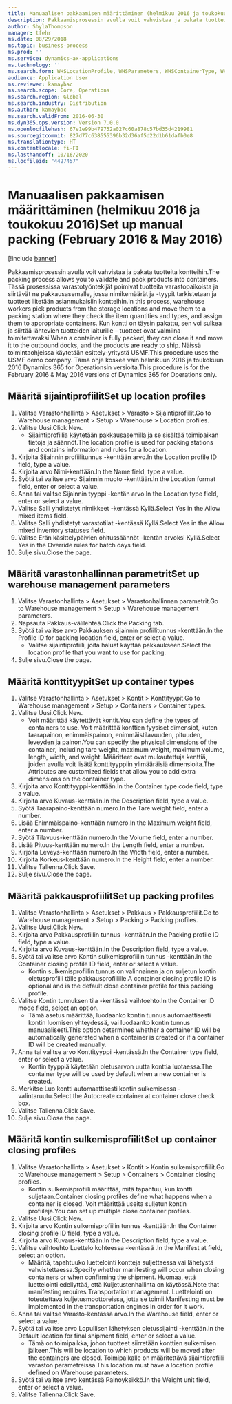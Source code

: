 ```yaml
---
title: Manuaalisen pakkaamisen määrittäminen (helmikuu 2016 ja toukokuu 2016)
description: Pakkaamisprosessin avulla voit vahvistaa ja pakata tuotteita kontteihin.
author: ShylaThompson
manager: tfehr
ms.date: 08/29/2018
ms.topic: business-process
ms.prod: ''
ms.service: dynamics-ax-applications
ms.technology: ''
ms.search.form: WHSLocationProfile, WHSParameters, WHSContainerType, WHSPackProfile, WHSCloseContainerProfile, InventLocationIdLookup, UnitOfMeasureLookup
audience: Application User
ms.reviewer: kamaybac
ms.search.scope: Core, Operations
ms.search.region: Global
ms.search.industry: Distribution
ms.author: kamaybac
ms.search.validFrom: 2016-06-30
ms.dyn365.ops.version: Version 7.0.0
ms.openlocfilehash: 67e1e99b479752a027c60a878c57bd35d4219981
ms.sourcegitcommit: 827d77c638555396b32d36af5d22d1b61dafb0e8
ms.translationtype: HT
ms.contentlocale: fi-FI
ms.lasthandoff: 10/16/2020
ms.locfileid: "4427457"
---
```

# <a name="set-up-manual-packing-february-2016--may-2016"></a><span data-ttu-id="65604-103">Manuaalisen pakkaamisen määrittäminen (helmikuu 2016 ja toukokuu 2016)</span><span class="sxs-lookup"><span data-stu-id="65604-103">Set up manual packing (February 2016 & May 2016)</span></span>

[!include [banner](../../includes/banner.md)]

<span data-ttu-id="65604-104">Pakkaamisprosessin avulla voit vahvistaa ja pakata tuotteita kontteihin.</span><span class="sxs-lookup"><span data-stu-id="65604-104">The packing process allows you to validate and pack products into containers.</span></span> <span data-ttu-id="65604-105">Tässä prosessissa varastotyöntekijät poimivat tuotteita varastopaikoista ja siirtävät ne pakkausasemalle, jossa nimikemäärät ja -tyypit tarkistetaan ja tuotteet liitetään asianmukaisiin kontteihin.</span><span class="sxs-lookup"><span data-stu-id="65604-105">In this process, warehouse workers pick products from the storage locations and move them to a packing station where they check the item quantities and types, and assign them to appropriate containers.</span></span> <span data-ttu-id="65604-106">Kun kontti on täysin pakattu, sen voi sulkea ja siirtää lähtevien tuotteiden laiturille – tuotteet ovat valmiina toimitettavaksi.</span><span class="sxs-lookup"><span data-stu-id="65604-106">When a container is fully packed, they can close it and move it to the outbound docks, and the products are ready to ship.</span></span> <span data-ttu-id="65604-107">Näissä toimintaohjeissa käytetään esittely-yritystä USMF.</span><span class="sxs-lookup"><span data-stu-id="65604-107">This procedure uses the USMF demo company.</span></span> <span data-ttu-id="65604-108">Tämä ohje koskee vain helmikuun 2016 ja toukokuun 2016 Dynamics 365 for Operationsin versioita.</span><span class="sxs-lookup"><span data-stu-id="65604-108">This procedure is for the February 2016 & May 2016 versions of Dynamics 365 for Operations only.</span></span>


## <a name="set-up-location-profiles"></a><span data-ttu-id="65604-109">Määritä sijaintiprofiilit</span><span class="sxs-lookup"><span data-stu-id="65604-109">Set up location profiles</span></span>
1. <span data-ttu-id="65604-110">Valitse Varastonhallinta > Asetukset > Varasto > Sijaintiprofiilit.</span><span class="sxs-lookup"><span data-stu-id="65604-110">Go to Warehouse management > Setup > Warehouse > Location profiles.</span></span>
2. <span data-ttu-id="65604-111">Valitse Uusi.</span><span class="sxs-lookup"><span data-stu-id="65604-111">Click New.</span></span>
    * <span data-ttu-id="65604-112">Sijaintiprofiilia käytetään pakkausasemilla ja se sisältää toimipaikan tietoja ja säännöt.</span><span class="sxs-lookup"><span data-stu-id="65604-112">The location profile is used for packing stations and contains information and rules for a location.</span></span>  
3. <span data-ttu-id="65604-113">Kirjoita Sijainnin profiilitunnus -kenttään arvo.</span><span class="sxs-lookup"><span data-stu-id="65604-113">In the Location profile ID field, type a value.</span></span>
4. <span data-ttu-id="65604-114">Kirjoita arvo Nimi-kenttään.</span><span class="sxs-lookup"><span data-stu-id="65604-114">In the Name field, type a value.</span></span>
5. <span data-ttu-id="65604-115">Syötä tai valitse arvo Sijainnin muoto -kenttään.</span><span class="sxs-lookup"><span data-stu-id="65604-115">In the Location format field, enter or select a value.</span></span>
6. <span data-ttu-id="65604-116">Anna tai valitse Sijainnin tyyppi -kentän arvo.</span><span class="sxs-lookup"><span data-stu-id="65604-116">In the Location type field, enter or select a value.</span></span>
7. <span data-ttu-id="65604-117">Valitse Salli yhdistetyt nimikkeet -kentässä Kyllä.</span><span class="sxs-lookup"><span data-stu-id="65604-117">Select Yes in the Allow mixed items field.</span></span>
8. <span data-ttu-id="65604-118">Valitse Salli yhdistetyt varastotilat -kentässä Kyllä.</span><span class="sxs-lookup"><span data-stu-id="65604-118">Select Yes in the Allow mixed  inventory statuses field.</span></span>
9. <span data-ttu-id="65604-119">Valitse Erän käsittelypäivien ohitussäännöt -kentän arvoksi Kyllä.</span><span class="sxs-lookup"><span data-stu-id="65604-119">Select Yes in the Override rules for batch days field.</span></span>
10. <span data-ttu-id="65604-120">Sulje sivu.</span><span class="sxs-lookup"><span data-stu-id="65604-120">Close the page.</span></span>

## <a name="set-up-warehouse-management-parameters"></a><span data-ttu-id="65604-121">Määritä varastonhallinnan parametrit</span><span class="sxs-lookup"><span data-stu-id="65604-121">Set up warehouse management parameters</span></span> 
1. <span data-ttu-id="65604-122">Valitse Varastonhallinta > Asetukset > Varastonhallinnan parametrit.</span><span class="sxs-lookup"><span data-stu-id="65604-122">Go to Warehouse management > Setup > Warehouse management parameters.</span></span>
2. <span data-ttu-id="65604-123">Napsauta Pakkaus-välilehteä.</span><span class="sxs-lookup"><span data-stu-id="65604-123">Click the Packing tab.</span></span>
3. <span data-ttu-id="65604-124">Syötä tai valitse arvo Pakkauksen sijainnin profiilitunnus -kenttään.</span><span class="sxs-lookup"><span data-stu-id="65604-124">In the Profile ID for packing location field, enter or select a value.</span></span>
    * <span data-ttu-id="65604-125">Valitse sijaintiprofiili, joita haluat käyttää pakkaukseen.</span><span class="sxs-lookup"><span data-stu-id="65604-125">Select the location profile that you want to use for packing.</span></span>  
4. <span data-ttu-id="65604-126">Sulje sivu.</span><span class="sxs-lookup"><span data-stu-id="65604-126">Close the page.</span></span>

## <a name="set-up-container-types"></a><span data-ttu-id="65604-127">Määritä konttityypit</span><span class="sxs-lookup"><span data-stu-id="65604-127">Set up container types</span></span>
1. <span data-ttu-id="65604-128">Valitse Varastonhallinta > Asetukset > Kontit > Konttityypit.</span><span class="sxs-lookup"><span data-stu-id="65604-128">Go to Warehouse management > Setup > Containers > Container types.</span></span>
2. <span data-ttu-id="65604-129">Valitse Uusi.</span><span class="sxs-lookup"><span data-stu-id="65604-129">Click New.</span></span>
    * <span data-ttu-id="65604-130">Voit määrittää käytettävät kontit.</span><span class="sxs-lookup"><span data-stu-id="65604-130">You can define the types of containers to use.</span></span> <span data-ttu-id="65604-131">Voit määrittää konttien fyysiset dimensiot, kuten taarapainon, enimmäispainon, enimmäistilavuuden, pituuden, leveyden ja painon.</span><span class="sxs-lookup"><span data-stu-id="65604-131">You can specify the physical dimensions of the container, including tare weight, maximum weight, maximum volume, length, width, and weight.</span></span>  <span data-ttu-id="65604-132">Määritteet ovat mukautettuja kenttiä, joiden avulla voit lisätä konttityyppiin ylimääräisiä dimensioita.</span><span class="sxs-lookup"><span data-stu-id="65604-132">The Attributes are customized fields that allow you to add extra dimensions on the container type.</span></span>     
3. <span data-ttu-id="65604-133">Kirjoita arvo Konttityyppi-kenttään.</span><span class="sxs-lookup"><span data-stu-id="65604-133">In the Container type code field, type a value.</span></span>
4. <span data-ttu-id="65604-134">Kirjoita arvo Kuvaus-kenttään.</span><span class="sxs-lookup"><span data-stu-id="65604-134">In the Description field, type a value.</span></span>
5. <span data-ttu-id="65604-135">Syötä Taarapaino-kenttään numero.</span><span class="sxs-lookup"><span data-stu-id="65604-135">In the Tare weight field, enter a number.</span></span>
6. <span data-ttu-id="65604-136">Lisää Enimmäispaino-kenttään numero.</span><span class="sxs-lookup"><span data-stu-id="65604-136">In the Maximum weight field, enter a number.</span></span>
7. <span data-ttu-id="65604-137">Syötä Tilavuus-kenttään numero.</span><span class="sxs-lookup"><span data-stu-id="65604-137">In the Volume field, enter a number.</span></span>
8. <span data-ttu-id="65604-138">Lisää Pituus-kenttään numero.</span><span class="sxs-lookup"><span data-stu-id="65604-138">In the Length field, enter a number.</span></span>
9. <span data-ttu-id="65604-139">Kirjoita Leveys-kenttään numero.</span><span class="sxs-lookup"><span data-stu-id="65604-139">In the Width field, enter a number.</span></span>
10. <span data-ttu-id="65604-140">Kirjoita Korkeus-kenttään numero.</span><span class="sxs-lookup"><span data-stu-id="65604-140">In the Height field, enter a number.</span></span>
11. <span data-ttu-id="65604-141">Valitse Tallenna.</span><span class="sxs-lookup"><span data-stu-id="65604-141">Click Save.</span></span>
12. <span data-ttu-id="65604-142">Sulje sivu.</span><span class="sxs-lookup"><span data-stu-id="65604-142">Close the page.</span></span>

## <a name="set-up-packing-profiles"></a><span data-ttu-id="65604-143">Määritä pakkausprofiilit</span><span class="sxs-lookup"><span data-stu-id="65604-143">Set up packing profiles</span></span>
1. <span data-ttu-id="65604-144">Valitse Varastonhallinta > Asetukset > Pakkaus > Pakkausprofiilit.</span><span class="sxs-lookup"><span data-stu-id="65604-144">Go to Warehouse management > Setup > Packing > Packing profiles.</span></span>
2. <span data-ttu-id="65604-145">Valitse Uusi.</span><span class="sxs-lookup"><span data-stu-id="65604-145">Click New.</span></span>
3. <span data-ttu-id="65604-146">Kirjoita arvo Pakkausprofiilin tunnus -kenttään.</span><span class="sxs-lookup"><span data-stu-id="65604-146">In the Packing profile ID field, type a value.</span></span>
4. <span data-ttu-id="65604-147">Kirjoita arvo Kuvaus-kenttään.</span><span class="sxs-lookup"><span data-stu-id="65604-147">In the Description field, type a value.</span></span>
5. <span data-ttu-id="65604-148">Syötä tai valitse arvo Kontin sulkemisprofiilin tunnus -kenttään.</span><span class="sxs-lookup"><span data-stu-id="65604-148">In the Container closing profile ID field, enter or select a value.</span></span>
    * <span data-ttu-id="65604-149">Kontin sulkemisprofiilin tunnus on valinnainen ja on suljetun kontin oletusprofiili tälle pakkausprofiilille.</span><span class="sxs-lookup"><span data-stu-id="65604-149">A container closing profile ID is optional and is the default close container profile for this packing profile.</span></span>  
6. <span data-ttu-id="65604-150">Valitse Kontin tunnuksen tila -kentässä vaihtoehto.</span><span class="sxs-lookup"><span data-stu-id="65604-150">In the Container ID mode field, select an option.</span></span>
    * <span data-ttu-id="65604-151">Tämä asetus määrittää, luodaanko kontin tunnus automaattisesti kontin luomisen yhteydessä, vai luodaanko kontin tunnus manuaalisesti.</span><span class="sxs-lookup"><span data-stu-id="65604-151">This option determines whether a container ID will be automatically generated when a container is created or if a container ID will be created manually.</span></span>  
7. <span data-ttu-id="65604-152">Anna tai valitse arvo Konttityyppi -kentässä.</span><span class="sxs-lookup"><span data-stu-id="65604-152">In the Container type field, enter or select a value.</span></span>
    * <span data-ttu-id="65604-153">Kontin tyyppiä käytetään oletusarvon uutta konttia luotaessa.</span><span class="sxs-lookup"><span data-stu-id="65604-153">The container type will be used by default when a new container is created.</span></span>  
8. <span data-ttu-id="65604-154">Merkitse Luo kontti automaattisesti kontin sulkemisessa -valintaruutu.</span><span class="sxs-lookup"><span data-stu-id="65604-154">Select the Autocreate container at container close check box.</span></span>
9. <span data-ttu-id="65604-155">Valitse Tallenna.</span><span class="sxs-lookup"><span data-stu-id="65604-155">Click Save.</span></span>
10. <span data-ttu-id="65604-156">Sulje sivu.</span><span class="sxs-lookup"><span data-stu-id="65604-156">Close the page.</span></span>

## <a name="set-up-container-closing-profiles"></a><span data-ttu-id="65604-157">Määritä kontin sulkemisprofiilit</span><span class="sxs-lookup"><span data-stu-id="65604-157">Set up container closing profiles</span></span>
1. <span data-ttu-id="65604-158">Valitse Varastonhallinta > Asetukset > Kontit > Kontin sulkemisprofiilit.</span><span class="sxs-lookup"><span data-stu-id="65604-158">Go to Warehouse management > Setup > Containers > Container closing profiles.</span></span>
    * <span data-ttu-id="65604-159">Kontin sulkemisprofiili määrittää, mitä tapahtuu, kun kontti suljetaan.</span><span class="sxs-lookup"><span data-stu-id="65604-159">Container closing profiles define what happens when a container is closed.</span></span> <span data-ttu-id="65604-160">Voit määrittää useita suljetun kontin profiileja.</span><span class="sxs-lookup"><span data-stu-id="65604-160">You can set up multiple close container profiles.</span></span>       
2. <span data-ttu-id="65604-161">Valitse Uusi.</span><span class="sxs-lookup"><span data-stu-id="65604-161">Click New.</span></span>
3. <span data-ttu-id="65604-162">Kirjoita arvo Kontin sulkemisprofiilin tunnus -kenttään.</span><span class="sxs-lookup"><span data-stu-id="65604-162">In the Container closing profile ID field, type a value.</span></span>
4. <span data-ttu-id="65604-163">Kirjoita arvo Kuvaus-kenttään.</span><span class="sxs-lookup"><span data-stu-id="65604-163">In the Description field, type a value.</span></span>
5. <span data-ttu-id="65604-164">Valitse vaihtoehto Luettelo kohteessa -kentässä .</span><span class="sxs-lookup"><span data-stu-id="65604-164">In the Manifest at field, select an option.</span></span>
    * <span data-ttu-id="65604-165">Määritä, tapahtuuko luettelointi kontteja suljettaessa vai lähetystä vahvistettaessa.</span><span class="sxs-lookup"><span data-stu-id="65604-165">Specify whether manifesting will occur when closing containers or when confirming the shipment.</span></span> <span data-ttu-id="65604-166">Huomaa, että luettelointi edellyttää, että Kuljetustenhallinta on käytössä.</span><span class="sxs-lookup"><span data-stu-id="65604-166">Note that manifesting requires Transportation management.</span></span> <span data-ttu-id="65604-167">Luettelointi on toteutettava kuljetusmoottoreissa, jotta se toimii.</span><span class="sxs-lookup"><span data-stu-id="65604-167">Manifesting must be implemented in the transportation engines in order for it work.</span></span>  
6. <span data-ttu-id="65604-168">Anna tai valitse Varasto-kentässä arvo.</span><span class="sxs-lookup"><span data-stu-id="65604-168">In the Warehouse field, enter or select a value.</span></span>
7. <span data-ttu-id="65604-169">Syötä tai valitse arvo Lopullisen lähetyksen oletussijainti -kenttään.</span><span class="sxs-lookup"><span data-stu-id="65604-169">In the Default location for final shipment field, enter or select a value.</span></span>
    * <span data-ttu-id="65604-170">Tämä on toimipaikka, johon tuotteet siirretään konttien sulkemisen jälkeen.</span><span class="sxs-lookup"><span data-stu-id="65604-170">This will be location to which products will be moved after the containers are closed.</span></span> <span data-ttu-id="65604-171">Toimipaikalle on määritettävä sijaintiprofiili varaston parametreissa.</span><span class="sxs-lookup"><span data-stu-id="65604-171">This location must have a location profile defined on Warehouse parameters.</span></span>  
8. <span data-ttu-id="65604-172">Syötä tai valitse arvo kentässä Painoyksikkö.</span><span class="sxs-lookup"><span data-stu-id="65604-172">In the Weight unit field, enter or select a value.</span></span>
9. <span data-ttu-id="65604-173">Valitse Tallenna.</span><span class="sxs-lookup"><span data-stu-id="65604-173">Click Save.</span></span>

